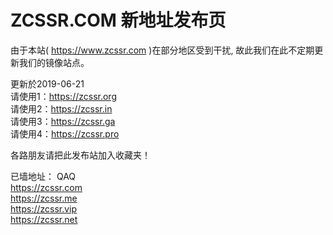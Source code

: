# ZCSSR.COM 新地址发布页

由于本站( https://www.zcssr.com )在部分地区受到干扰, 故此我们在此不定期更新我们的镜像站点。


更新於2019-06-21<br>
请使用1：https://zcssr.org<br>
请使用2：https://zcssr.in<br>
请使用3：https://zcssr.ga<br>
请使用4：https://zcssr.pro<br>

各路朋友请把此发布站加入收藏夹！

已墙地址： QAQ<br>
https://zcssr.com<br>
https://zcssr.me<br>
https://zcssr.vip<br>
https://zcssr.net<br>


